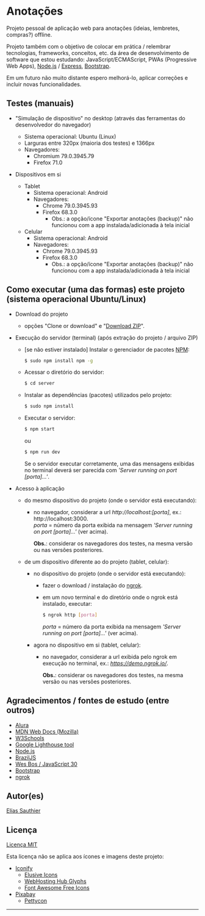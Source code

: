 # Anotações

Projeto pessoal de aplicação web para anotações (ideias, lembretes, compras?) offline.

Projeto também com o objetivo de colocar em prática / relembrar tecnologias, frameworks, conceitos, etc. da área de desenvolvimento de software que estou estudando: JavaScript/ECMAScript, PWAs (Progressive Web Apps), [Node.js](https://nodejs.org) / [Express](https://expressjs.com/), [Bootstrap](https://getbootstrap.com).

Em um futuro não muito distante espero melhorá-lo, aplicar correções e incluir novas funcionalidades.

## Testes (manuais)

  * "Simulação de dispositivo" no desktop (através das ferramentas do desenvolvedor do navegador)
    * Sistema operacional: Ubuntu (Linux)
    * Larguras entre 320px (maioria dos testes) e 1366px
    * Navegadores: 
      * Chromium 79.0.3945.79
      * Firefox 71.0

  * Dispositivos em si
    * Tablet
      * Sistema operacional: Android
      * Navegadores: 
        * Chrome 79.0.3945.93
        * Firefox 68.3.0
          * Obs.: a opção/ícone "Exportar anotações (backup)" não funcionou com a app instalada/adicionada à tela inicial
    * Celular
      * Sistema operacional: Android
      * Navegadores:
        * Chrome 79.0.3945.93
        * Firefox 68.3.0
          * Obs.: a opção/ícone "Exportar anotações (backup)" não funcionou com a app instalada/adicionada à tela inicial

## Como executar (uma das formas) este projeto (sistema operacional Ubuntu/Linux)
  * Download do projeto
    * opções "Clone or download" e "[Download ZIP](https://github.com/Goliass/Anotacoes/archive/master.zip)".
    
  * Execução do servidor (terminal) (após extração do projeto / arquivo ZIP)

      * [se não estiver instalado] Instalar o gerenciador de pacotes [NPM](https://docs.npmjs.com/downloading-and-installing-node-js-and-npm):
        ```bash
        $ sudo npm install npm -g 
        ```

      * Acessar o diretório do servidor:
        ```bash
        $ cd server
        ```
      
      * Instalar as dependências (pacotes) utilizados pelo projeto:
        ```bash
        $ sudo npm install
        ```

      * Executar o servidor:
        ```bash
        $ npm start
        ```
        ou
        ```bash
        $ npm run dev
        ```
        Se o servidor executar corretamente, uma das mensagens exibidas no terminal deverá ser parecida com *'Server running on port [porta]...'*.

  * Acesso à aplicação
    * do mesmo dispositivo do projeto (onde o servidor está executando):
      * no navegador, considerar a url *http://localhost:[porta]*, ex.: http://localhost:3000.  
      *porta* = número da porta exibida na mensagem  *'Server running on port [porta]...'* (ver acima).  

        **Obs.**: considerar os navegadores dos testes, na mesma versão ou nas versões posteriores.

    * de um dispositivo diferente ao do projeto (tablet, celular):
      * no dispositivo do projeto (onde o servidor está executando):
        * fazer o download / instalação do [ngrok](https://ngrok.com/download).
        
        * em um novo terminal e do diretório onde o ngrok está instalado, executar:
          ```bash
          $ ngrok http [porta]
          ```
          *porta* = número da porta exibida na mensagem  *'Server running on port [porta]...'* (ver acima).  

      * agora no dispositivo em si (tablet, celular):
        * no navegador, considerar a url exibida pelo ngrok em execução no terminal, ex.: *https://demo.ngrok.io/*.  
        
          **Obs.**: considerar os navegadores dos testes, na mesma versão ou nas versões posteriores.

## Agradecimentos / fontes de estudo (entre outros)

  * [Alura](https://www.alura.com.br/)
  * [MDN Web Docs (Mozilla)](https://developer.mozilla.org)
  * [W3Schools](https://www.w3schools.com)
  * [Google Lighthouse tool](https://developers.google.com/web/tools/lighthouse/)
  * [Node.js](https://nodejs.org)
  * [BrazilJS](https://braziljs.org/)
  * [Wes Bos / JavaScript 30](https://javascript30.com/)
  * [Bootstrap](https://getbootstrap.com/)
  * [ngrok](https://ngrok.com/)

## Autor(es)
[Elías Sauthier](https://github.com/Goliass)

## Licença
[Licença MIT](LICENSE.txt)

Esta licença não se aplica aos ícones e imagens deste projeto:
  - [Iconify](https://iconify.design)
    - [Elusive Icons](http://elusiveicons.com/license/)
    - [WebHosting Hub Glyphs](https://www.webhostinghub.com/glyphs/)
    - [Font Awesome Free Icons](https://fontawesome.com/license/free)
  - [Pixabay](https://pixabay.com/) 
    - [Pettycon](https://pixabay.com/users/pettycon-3307648/)

--- 
